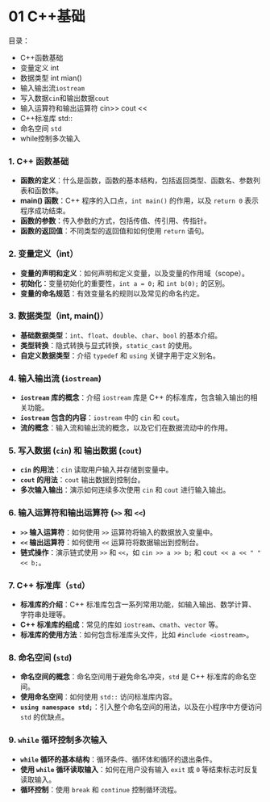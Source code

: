 

# 01 C++基础

目录：

- C++函数基础
- 变量定义 int
- 数据类型 int mian()
- 输入输出流`iostream`
- 写入数据`cin`和输出数据`cout`
- 输入运算符和输出运算符  cin>>  cout <<
- C++标准库 std::
- 命名空间 `std`
- while控制多次输入



### 1. C++ 函数基础

- **函数的定义**：什么是函数，函数的基本结构，包括返回类型、函数名、参数列表和函数体。
- **main() 函数**：C++ 程序的入口点，`int main()` 的作用，以及 `return 0` 表示程序成功结束。
- **函数的参数**：传入参数的方式，包括传值、传引用、传指针。
- **函数的返回值**：不同类型的返回值和如何使用 `return` 语句。

### 2. 变量定义（int）

- **变量的声明和定义**：如何声明和定义变量，以及变量的作用域（scope）。
- **初始化**：变量初始化的重要性，`int a = 0;` 和 `int b(0);` 的区别。
- **变量的命名规范**：有效变量名的规则以及常见的命名约定。

### 3. 数据类型（int, main()）

- **基础数据类型**：`int`、`float`、`double`、`char`、`bool` 的基本介绍。
- **类型转换**：隐式转换与显式转换，`static_cast` 的使用。
- **自定义数据类型**：介绍 `typedef` 和 `using` 关键字用于定义别名。

### 4. 输入输出流 (`iostream`)

- **`iostream` 库的概念**：介绍 `iostream` 库是 C++ 的标准库，包含输入输出的相关功能。
- **`iostream` 包含的内容**：`iostream` 中的 `cin` 和 `cout`。
- **流的概念**：输入流和输出流的概念，以及它们在数据流动中的作用。

### 5. 写入数据 (`cin`) 和 输出数据 (`cout`)

- **`cin` 的用法**：`cin` 读取用户输入并存储到变量中。
- **`cout` 的用法**：`cout` 输出数据到控制台。
- **多次输入输出**：演示如何连续多次使用 `cin` 和 `cout` 进行输入输出。

### 6. 输入运算符和输出运算符 (`>>` 和 `<<`)

- **`>>` 输入运算符**：如何使用 `>>` 运算符将输入的数据放入变量中。
- **`<<` 输出运算符**：如何使用 `<<` 运算符将数据输出到控制台。
- **链式操作**：演示链式使用 `>>` 和 `<<`，如 `cin >> a >> b;` 和 `cout << a << " " << b;`。

### 7. C++ 标准库（`std`）

- **标准库的介绍**：C++ 标准库包含一系列常用功能，如输入输出、数学计算、字符串处理等。
- **C++ 标准库的组成**：常见的库如 `iostream`、`cmath`、`vector` 等。
- **标准库的使用方法**：如何包含标准库头文件，比如 `#include <iostream>`。

### 8. 命名空间 (`std`)

- **命名空间的概念**：命名空间用于避免命名冲突，`std` 是 C++ 标准库的命名空间。
- **使用命名空间**：如何使用 `std::` 访问标准库内容。
- **`using namespace std;`**：引入整个命名空间的用法，以及在小程序中方便访问 `std` 的优缺点。

### 9. `while` 循环控制多次输入

- **`while` 循环的基本结构**：循环条件、循环体和循环的退出条件。
- **使用 `while` 循环读取输入**：如何在用户没有输入 `exit` 或 `0` 等结束标志时反复读取输入。
- **循环控制**：使用 `break` 和 `continue` 控制循环流程。







